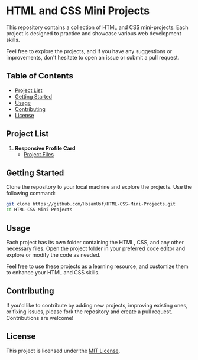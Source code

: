 # HTML and CSS Mini Projects

This repository contains a collection of HTML and CSS mini-projects. Each project is designed to practice and showcase various web development skills.

Feel free to explore the projects, and if you have any suggestions or improvements, don't hesitate to open an issue or submit a pull request.

## Table of Contents

- [Project List](#project-list)
- [Getting Started](#getting-started)
- [Usage](#usage)
- [Contributing](#contributing)
- [License](#license)

## Project List

1. **Responsive Profile Card**
   - [Project Files](https://github.com/HosamUsf/HTML-CSS-Projects/tree/main/1%20Responsive%20Profile%20Card)


## Getting Started

Clone the repository to your local machine and explore the projects. Use the following command:

```bash
git clone https://github.com/HosamUsf/HTML-CSS-Mini-Projects.git
cd HTML-CSS-Mini-Projects
```

## Usage

Each project has its own folder containing the HTML, CSS, and any other necessary files. Open the project folder in your preferred code editor and explore or modify the code as needed.

Feel free to use these projects as a learning resource, and customize them to enhance your HTML and CSS skills.

## Contributing

If you'd like to contribute by adding new projects, improving existing ones, or fixing issues, please fork the repository and create a pull request. Contributions are welcome!

## License

This project is licensed under the [MIT License](LICENSE).

